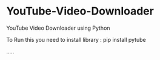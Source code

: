 # YouTube-Video-Downloader
YouTube Video Downloader using Python

To Run this you need to install library : 
pip install pytube


.....
